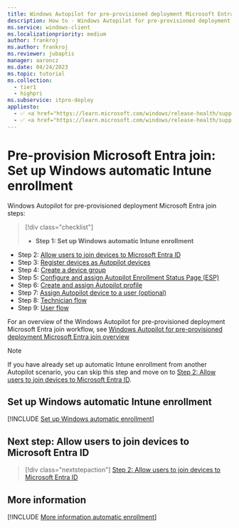 ```yaml
---
title: Windows Autopilot for pre-provisioned deployment Microsoft Entra join - Step 1 of 9 - Set up Windows automatic Intune enrollment
description: How to - Windows Autopilot for pre-provisioned deployment Microsoft Entra join - Step 1 of 9 - Set up Windows automatic Intune enrollment.
ms.service: windows-client
ms.localizationpriority: medium
author: frankroj
ms.author: frankroj
ms.reviewer: jubaptis
manager: aaroncz
ms.date: 04/24/2023
ms.topic: tutorial
ms.collection: 
  - tier1
  - highpri
ms.subservice: itpro-deploy
appliesto:
  - ✅ <a href="https://learn.microsoft.com/windows/release-health/supported-versions-windows-client" target="_blank">Windows 11</a>
  - ✅ <a href="https://learn.microsoft.com/windows/release-health/supported-versions-windows-client" target="_blank">Windows 10</a>
---
```


# Pre-provision Microsoft Entra join: Set up Windows automatic Intune enrollment

Windows Autopilot for pre-provisioned deployment Microsoft Entra join steps:
> [!div class="checklist"]
> - **Step 1: Set up Windows automatic Intune enrollment**
- Step 2: [Allow users to join devices to Microsoft Entra ID](azure-ad-join-allow-users-to-join.md)
- Step 3: [Register devices as Autopilot devices](azure-ad-join-register-device.md)
- Step 4: [Create a device group](azure-ad-join-device-group.md)
- Step 5: [Configure and assign Autopilot Enrollment Status Page (ESP)](azure-ad-join-esp.md)
- Step 6: [Create and assign Autopilot profile](azure-ad-join-autopilot-profile.md)
- Step 7: [Assign Autopilot device to a user (optional)](azure-ad-join-assign-device-to-user.md)
- Step 8: [Technician flow](azure-ad-join-technician-flow.md)
- Step 9: [User flow](azure-ad-join-user-flow.md)

For an overview of the Windows Autopilot for pre-provisioned deployment Microsoft Entra join workflow, see [Windows Autopilot for pre-provisioned deployment Microsoft Entra join overview](azure-ad-join-workflow.md#workflow)

> [!NOTE]
>
> If you have already set up automatic Intune enrollment from another Autopilot scenario, you can skip this step and move on to [Step 2: Allow users to join devices to Microsoft Entra ID](azure-ad-join-allow-users-to-join.md).

## Set up Windows automatic Intune enrollment

[!INCLUDE [Set up Windows automatic enrollment](../includes/automatic-intune-enrollment.md)]

<a name='next-step-allow-users-to-join-devices-to-azure-ad'></a>

## Next step: Allow users to join devices to Microsoft Entra ID

> [!div class="nextstepaction"]
> [Step 2: Allow users to join devices to Microsoft Entra ID](azure-ad-join-allow-users-to-join.md)

## More information

[!INCLUDE [More information automatic enrollment](../includes/more-info-automatic-enrollment.md)]

